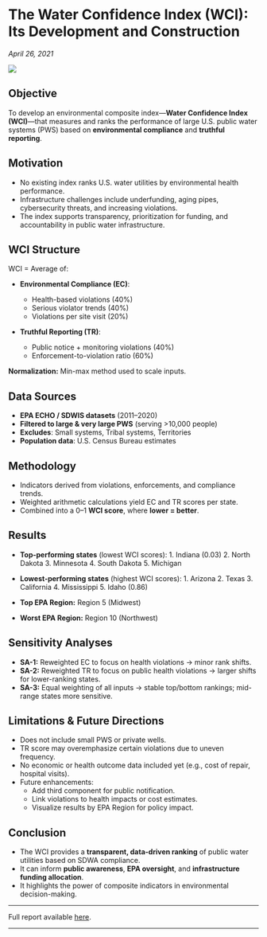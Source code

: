 
# The Water Confidence Index (WCI): Its Development and Construction
*April 26, 2021*

![](https://upload.wikimedia.org/wikipedia/commons/9/96/Iowa_-_American_Water_-_Davenport_Water_Tower_%2824259031639%29.jpg)


## Objective
To develop an environmental composite index—**Water Confidence Index (WCI)**—that measures and ranks the performance of large U.S. public water systems (PWS) based on **environmental compliance** and **truthful reporting**.


## Motivation

- No existing index ranks U.S. water utilities by environmental health performance.
- Infrastructure challenges include underfunding, aging pipes, cybersecurity threats, and increasing violations.
- The index supports transparency, prioritization for funding, and accountability in public water infrastructure.


## WCI Structure

WCI = Average of:
- **Environmental Compliance (EC)**:
  - Health-based violations (40%)
  - Serious violator trends (40%)
  - Violations per site visit (20%)

- **Truthful Reporting (TR)**:
  - Public notice + monitoring violations (40%)
  - Enforcement-to-violation ratio (60%)

**Normalization:** Min-max method used to scale inputs.


## Data Sources

- **EPA ECHO / SDWIS datasets** (2011–2020)
- **Filtered to large & very large PWS** (serving >10,000 people)
- **Excludes**: Small systems, Tribal systems, Territories
- **Population data**: U.S. Census Bureau estimates


## Methodology

- Indicators derived from violations, enforcements, and compliance trends.
- Weighted arithmetic calculations yield EC and TR scores per state.
- Combined into a 0–1 **WCI score**, where **lower = better**.


## Results

- **Top-performing states** (lowest WCI scores):
      1. Indiana (0.03)
      2. North Dakota
      3. Minnesota
      4. South Dakota
      5. Michigan

- **Lowest-performing states** (highest WCI scores):
      1.  Arizona
      2.  Texas
      3.  California
      4.  Mississippi
      5.  Idaho (0.86)

- **Top EPA Region:** Region 5 (Midwest)
- **Worst EPA Region:** Region 10 (Northwest)

## Sensitivity Analyses

- **SA-1:** Reweighted EC to focus on health violations → minor rank shifts.
- **SA-2:** Reweighted TR to focus on public health violations → larger shifts for lower-ranking states.
- **SA-3:** Equal weighting of all inputs → stable top/bottom rankings; mid-range states more sensitive.


## Limitations & Future Directions

- Does not include small PWS or private wells.
- TR score may overemphasize certain violations due to uneven frequency.
- No economic or health outcome data included yet (e.g., cost of repair, hospital visits).
- Future enhancements:
    - Add third component for public notification.
    - Link violations to health impacts or cost estimates.
    - Visualize results by EPA Region for policy impact.

## Conclusion

- The WCI provides a **transparent, data-driven ranking** of public water utilities based on SDWA compliance.
- It can inform **public awareness**, **EPA oversight**, and **infrastructure funding allocation**.
- It highlights the power of composite indicators in environmental decision-making.

---

Full report available [here](pdfs/Water_Confidence_Index.pdf).

---